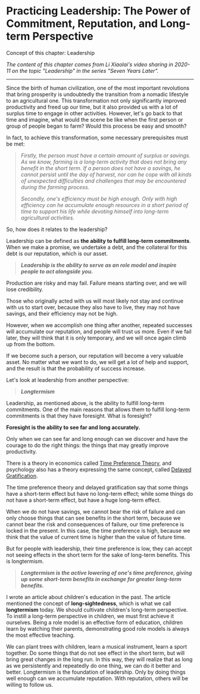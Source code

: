 # Practicing Leadership: The Power of Commitment, Reputation, and Long-term Perspective

Concept of this chapter: Leadership

*The content of this chapter comes from Li Xiaolai's video sharing in 2020-11 on the topic "Leadership" in the series "Seven Years Later".*

---

Since the birth of human civilization, one of the most important revolutions that bring prosperity is undoubtedly the transition from a nomadic lifestyle to an agricultural one. This transformation not only significantly improved productivity and freed up our time, but it also provided us with a lot of surplus time to engage in other activities. However, let's go back to that time and imagine, what would the scene be like when the first person or group of people began to farm? Would this process be easy and smooth?

In fact, to achieve this transformation, some necessary prerequisites must be met:

> *Firstly, the person must have a certain amount of surplus or savings. As we know, farming is a long-term activity that does not bring any benefit in the short term. If a person does not have a savings, he cannot persist until the day of harvest, nor can he cope with all kinds of unexpected difficulties and challenges that may be encountered during the farming process.*
>
> *Secondly, one's efficiency must be high enough. Only with high efficiency can he accumulate enough resources in a short period of time to support his life while devoting himself into long-term agricultural activities.*

So, how does it relates to the leadership?

Leadership can be defined as **the ability to fulfill long-term commitments**. When we make a promise, we undertake a debt, and the collateral for this debt is our reputation, which is our asset.

> ***Leadership is the ability to serve as an role model and inspire people to act alongside you.***

Production are risky and may fail. Failure means starting over, and we will lose credibility.

Those who originally acted with us will most likely not stay and continue with us to start over, because they also have to live, they may not have savings, and their efficiency may not be high.

However, when we accomplish one thing after another, repeated successes will accumulate our reputation, and people will trust us more. Even if we fail later, they will think that it is only temporary, and we will once again climb up from the bottom.

If we become such a person, our reputation will become a very valuable asset. No matter what we want to do, we will get a lot of help and support, and the result is that the probability of success increase.

Let's look at leadership from another perspective:

> ***Longtermism***

Leadership, as mentioned above, is the ability to fulfill long-term commitments. One of the main reasons that allows them to fulfill long-term commitments is that they have foresight. What is foresight?

**Foresight is the ability to see far and long accurately.**

Only when we can see far and long enough can we discover and have the courage to do the right things: the things that may greatly improve productivity.

There is a theory in economics called [Time Preference Theory](https://en.wikipedia.org/wiki/Time_preference), and psychology also has a theory expressing the same concept, called [Delayed Gratification](https://en.wikipedia.org/wiki/Delayed_gratification).

The time preference theory and delayed gratification say that some things have a short-term effect but have no long-term effect; while some things do not have a short-term effect, but have a huge long-term effect.

When we do not have savings, we cannot bear the risk of failure and can only choose things that can see benefits in the short term, because we cannot bear the risk and consequences of failure, our time preference is locked in the present. In this case, the time preference is high, because we think that the value of current time is higher than the value of future time.

But for people with leadership, their time preference is low, they can accept not seeing effects in the short term for the sake of long-term benefits. This is longtermism.

> ***Longtermism is the active lowering of one's time preference, giving up some short-term benefits in exchange for greater long-term benefits.***

I wrote an article about children's education in the past. The article mentioned the concept of **long-sightedness**, which is what we call **longtermism** today. We should cultivate children's long-term perspective. To instill a long-term perspective in children, we must first achieve it ourselves. Being a role model is an effective form of education, children learn by watching their parents, demonstrating good role models is always the most effective teaching.

We can plant trees with children, learn a musical instrument, learn a sport together. Do some things that do not see effect in the short term, but will bring great changes in the long run. In this way, they will realize that as long as we persistently and repeatedly do one thing, we can do it better and better. Longtermism is the foundation of leadership. Only by doing things well enough can we accumulate reputation. With reputation, others will be willing to follow us.
